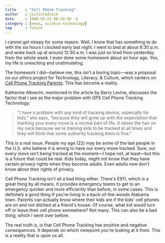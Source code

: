 ```yaml
---
title    : "Cell Phone Tracking"
author   : justintadlock
date     : 2006-09-23 06:34:00 -5
category : [news, science-technology]
tag      : future
---
```


I cannot get sleepy for some reason.  Well, I know that has something to do with the six hours I clocked early last night.  I went to bed at about 6:30 p.m. and woke back up at around 12:30 a.m.  I was just so tired from yesterday, from the whole week.  I even done some homework about an hour ago.  Yes, my life is unexciting and unstimulating.

The homework I did&mdash;believe me, this isn't a boring topic&mdash;was a proposal on our ethics project for Technology, Literacy, &amp; Culture, which centers on <a href="http://www.newsfactor.com/story.xhtml?story_id=012000DWFBHO&page=1" title="Meet The Cell Phone Tracking Parents (New Window)" rel="external"> Cell Phone Tracking Parents</a>.  This has become a reality.

Katherine Albrecht, mentioned in the article by Barry Levine, discusses the factor that I see as the major problem with GPS Cell Phone Tracking Technology.

<blockquote>
"I have a problem with any kind of tracking device, especially for kids," she says, "because they will grow up with the expectation that tracking your every move is a normal part of life. It raises the hair on my neck because we're training kids to be tracked at all times and they will think that some authority tracking them is fine."
</blockquote>

This is a real issue.  People my age (22) may be some of the last people in the U.S. who believe it is wrong to have our every move tracked.  Sure, our every move isn't being tracked at the moment&mdash;I hope not, at least&mdash;but this is a future that could be real.  Kids today, might not know that they have certain privacy rights when they become adults.  Even adults now don't know about their rights of privacy.

Cell Phone Tracking isn't all a bad thing either.  There's E911, which is a great thing by all means.  It provides emergency teams to get to an emergency quicker and more efficiently than before, in some cases.  This is definitely a good thing if you're living in a back-of-the-woods Alabama town.  Parents can actually <i> know</i> where their kids are if the kids' cell phones are on and not ditched at a friend's house.  Of course, what kid would turn off or leave their cell phone somewhere?  Not many.  This can also be a bad thing, which I went over before.

The real truth is, is that Cell Phone Tracking has positive and negative consequences.  It depends on which viewpoint you're looking at it from.  This is a reality that is upon us all.
